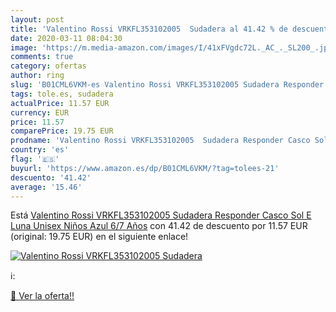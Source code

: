```yaml
---
layout: post
title: 'Valentino Rossi VRKFL353102005  Sudadera al 41.42 % de descuento'
date: 2020-03-11 08:04:30
image: 'https://m.media-amazon.com/images/I/41xFVgdc72L._AC_._SL200_.jpg'
comments: true
category: ofertas
author: ring
slug: 'B01CML6VKM-es Valentino Rossi VRKFL353102005 Sudadera Responder Casco...'
tags: tole.es, sudadera
actualPrice: 11.57 EUR
currency: EUR
price: 11.57
comparePrice: 19.75 EUR
prodname: 'Valentino Rossi VRKFL353102005  Sudadera Responder Casco Sol E Luna Unisex Niños  Azul  6/7 Años'
country: 'es'
flag: '🇪🇸'
buyurl: 'https://www.amazon.es/dp/B01CML6VKM/?tag=tolees-21'
descuento: '41.42'
average: '15.46'
---
```


Está [Valentino Rossi VRKFL353102005  Sudadera Responder Casco Sol E Luna Unisex Niños  Azul  6/7 Años](https://www.amazon.es/dp/B01CML6VKM/?tag=tolees-21) con 41.42 de descuento por 11.57 EUR (original: 19.75 EUR) en el siguiente enlace!

[![Valentino Rossi VRKFL353102005  Sudadera](https://m.media-amazon.com/images/I/41xFVgdc72L._AC_._SL200_.jpg)](https://www.amazon.es/dp/B01CML6VKM/?tag=tolees-21)

ℹ️:


[🛒 Ver la oferta!!](https://www.amazon.es/dp/B01CML6VKM/?tag=tolees-21)
